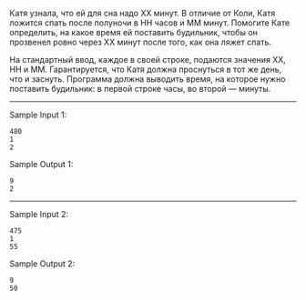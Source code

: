 Катя узнала, что ей для сна надо XX минут. В отличие от Коли, Катя ложится спать после полуночи в HH часов и MM минут. Помогите Кате определить, на какое время ей поставить будильник, чтобы он прозвенел ровно через XX минут после того, как она ляжет спать.

На стандартный ввод, каждое в своей строке, подаются значения XX, HH и MM. Гарантируется, что Катя должна проснуться в тот же день, что и заснуть. Программа должна выводить время, на которое нужно поставить будильник: в первой строке часы, во второй — минуты.
___
Sample Input 1:
```
480
1
2
```
Sample Output 1:
```
9
2
```
___
Sample Input 2:
```
475
1
55
```
Sample Output 2:
```
9
50
```